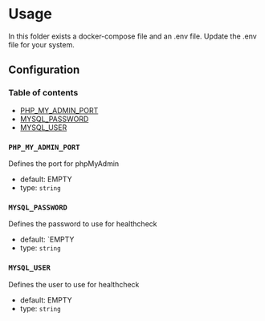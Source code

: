 # Usage

In this folder exists a docker-compose file and an .env file.
Update the .env file for your system.

## Configuration

### Table of contents

* [PHP_MY_ADMIN_PORT](#PHPMYADMINPORT)
* [MYSQL_PASSWORD](#MYSQLPASSWORD)
* [MYSQL_USER](#MYSQLUSER)

### `PHP_MY_ADMIN_PORT`

Defines the port for phpMyAdmin

* default: EMPTY
* type: `string`

### `MYSQL_PASSWORD`

Defines the password to use for healthcheck

* default: `EMPTY
* type: `string`

### `MYSQL_USER`

Defines the user to use for healthcheck

* default: EMPTY
* type: `string`
